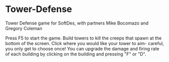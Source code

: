 Tower-Defense
=============

Tower Defense game for SoftDes, with partners Mike Bocomazo and Gregory Coleman

Press F5 to start the game. Build towers to kill the creeps that spawn at the bottom of the screen. Click where you would like your tower to aim- careful, you only get to choose once! You can upgrade the damage and firing rate of each building by clicking on the building and pressing "F" or "D". 
